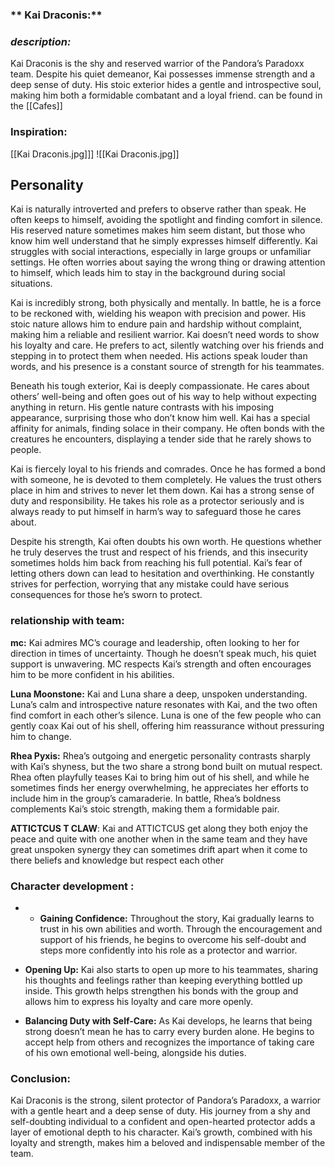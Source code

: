 ### ** Kai Draconis:**
### *description:*
Kai Draconis is the shy and reserved warrior of the Pandora’s Paradoxx team. Despite his quiet demeanor, Kai possesses immense strength and a deep sense of duty. His stoic exterior hides a gentle and introspective soul, making him both a formidable combatant and a loyal friend. can be found in the [[Cafes]]
### **Inspiration:**
[[Kai Draconis.jpg]]]
![[Kai Draconis.jpg]]
## **Personality**
Kai is naturally introverted and prefers to observe rather than speak. He often keeps to himself, avoiding the spotlight and finding comfort in silence. His reserved nature sometimes makes him seem distant, but those who know him well understand that he simply expresses himself differently. Kai struggles with social interactions, especially in large groups or unfamiliar settings. He often worries about saying the wrong thing or drawing attention to himself, which leads him to stay in the background during social situations.

 Kai is incredibly strong, both physically and mentally. In battle, he is a force to be reckoned with, wielding his weapon with precision and power. His stoic nature allows him to endure pain and hardship without complaint, making him a reliable and resilient warrior. Kai doesn’t need words to show his loyalty and care. He prefers to act, silently watching over his friends and stepping in to protect them when needed. His actions speak louder than words, and his presence is a constant source of strength for his teammates.

Beneath his tough exterior, Kai is deeply compassionate. He cares about others’ well-being and often goes out of his way to help without expecting anything in return. His gentle nature contrasts with his imposing appearance, surprising those who don’t know him well. Kai has a special affinity for animals, finding solace in their company. He often bonds with the creatures he encounters, displaying a tender side that he rarely shows to people.

 Kai is fiercely loyal to his friends and comrades. Once he has formed a bond with someone, he is devoted to them completely. He values the trust others place in him and strives to never let them down. Kai has a strong sense of duty and responsibility. He takes his role as a protector seriously and is always ready to put himself in harm’s way to safeguard those he cares about.

Despite his strength, Kai often doubts his own worth. He questions whether he truly deserves the trust and respect of his friends, and this insecurity sometimes holds him back from reaching his full potential. Kai’s fear of letting others down can lead to hesitation and overthinking. He constantly strives for perfection, worrying that any mistake could have serious consequences for those he’s sworn to protect.
### **relationship with team:**
**mc:** Kai admires MC’s courage and leadership, often looking to her for direction in times of uncertainty. Though he doesn’t speak much, his quiet support is unwavering. MC respects Kai’s strength and often encourages him to be more confident in his abilities.

**Luna Moonstone:** Kai and Luna share a deep, unspoken understanding. Luna’s calm and introspective nature resonates with Kai, and the two often find comfort in each other’s silence. Luna is one of the few people who can gently coax Kai out of his shell, offering him reassurance without pressuring him to change.

**Rhea Pyxis:** Rhea’s outgoing and energetic personality contrasts sharply with Kai’s shyness, but the two share a strong bond built on mutual respect. Rhea often playfully teases Kai to bring him out of his shell, and while he sometimes finds her energy overwhelming, he appreciates her efforts to include him in the group’s camaraderie. In battle, Rhea’s boldness complements Kai’s stoic strength, making them a formidable pair.

**ATTICTCUS T CLAW**: Kai and ATTICTCUS get along they both enjoy the peace and quite with one another when in the same team and they have great unspoken synergy they can sometimes drift apart when it come to there beliefs and knowledge but respect each other  

### **Character development :**
- - **Gaining Confidence:** Throughout the story, Kai gradually learns to trust in his own abilities and worth. Through the encouragement and support of his friends, he begins to overcome his self-doubt and steps more confidently into his role as a protector and warrior.

- **Opening Up:** Kai also starts to open up more to his teammates, sharing his thoughts and feelings rather than keeping everything bottled up inside. This growth helps strengthen his bonds with the group and allows him to express his loyalty and care more openly.

- **Balancing Duty with Self-Care:** As Kai develops, he learns that being strong doesn’t mean he has to carry every burden alone. He begins to accept help from others and recognizes the importance of taking care of his own emotional well-being, alongside his duties.

### **Conclusion:**

Kai Draconis is the strong, silent protector of Pandora’s Paradoxx, a warrior with a gentle heart and a deep sense of duty. His journey from a shy and self-doubting individual to a confident and open-hearted protector adds a layer of emotional depth to his character. Kai’s growth, combined with his loyalty and strength, makes him a beloved and indispensable member of the team.